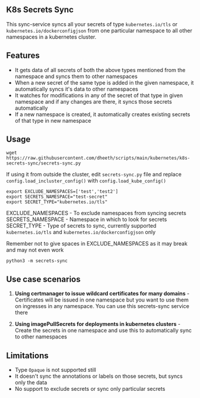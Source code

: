 ## K8s Secrets Sync

This sync-service syncs all your secrets of type `kubernetes.io/tls` or `kubernetes.io/dockerconfigjson` from one particular namespace to all other namespaces in a kubernetes cluster.

## Features

- It gets data of all secrets of both the above types mentioned from the namespace and syncs them to other namespaces
- When a new secret of the same type is added in the given namespace, it automatically syncs it's data to other namespaces
- It watches for modifications in any of the secret of that type in given namespace and if any changes are there, it syncs those secrets automatically
- If a new namespace is created, it automatically creates existing secrets of that type in new namespace

## Usage
```
wget https://raw.githubusercontent.com/dheeth/scripts/main/kubernetes/k8s-secrets-sync/secrets-sync.py
```
If using it from outside the cluster, edit `secrets-sync.py` file and replace `config.load_incluster_config()` with `config.load_kube_config()`
```
export EXCLUDE_NAMESPACES=['test','test2']  
export SECRETS_NAMESPACE="test-secret"  
export SECRET_TYPE="kubernetes.io/tls"
```
EXCLUDE_NAMESPACES - To exclude namespaces from syncing secrets
SECRETS_NAMESPACE - Namespace in which to look for secrets
SECRET_TYPE - Type of secrets to sync, currently supported `kubernetes.io/tls` and `kubernetes.io/dockerconfigjson` only

Remember not to give spaces in EXCLUDE_NAMESPACES as it may break and may not even work
```
python3 -m secrets-sync
```

## Use case scenarios

1. **Using certmanager to issue wildcard certificates for many domains** - Certificates will be issued in one namespace but you want to use them on ingresses in any namespace. You can use this secrets-sync service there

2. **Using imagePullSecrets for deployments in kubernetes clusters** - Create the secrets in one namespace and use this to automatically sync to other namespaces

## Limitations

- Type `Opaque` is not supported still
- It doesn't sync the annotations or labels on those secrets, but syncs only the data
- No support to exclude secrets or sync only particular secrets
